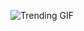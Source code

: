 
<!-- GIF_SECTION -->
![Trending GIF](https://media0.giphy.com/media/v1.Y2lkPThiYjIxNzcyenBwMWJyejk4ZHJjdGk1bmxmcW42MHluaGlpMTdleG1nb2hqZmVjbiZlcD12MV9naWZzX3NlYXJjaCZjdD1n/78XCFBGOlS6keY1Bil/giphy.gif)
<!-- END_GIF_SECTION -->
